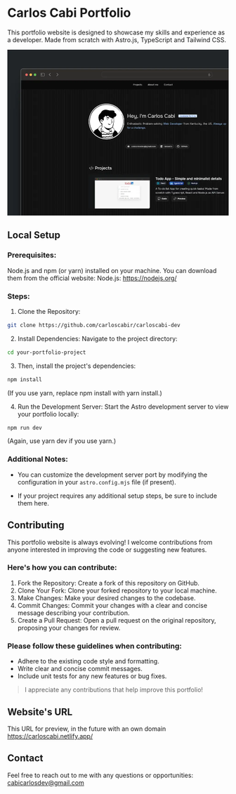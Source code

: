 # Carlos Cabi Portfolio
This portfolio website is designed to showcase my skills and experience as a developer.
Made from scratch with Astro.js, TypeScript and Tailwind CSS.

<img src="./public/carloscabi-shot.webp" alt="Carlos Cabi Web shot"/>

## Local Setup
### Prerequisites:

Node.js and npm (or yarn) installed on your machine. You can download them from the official website: Node.js: https://nodejs.org/

### Steps:

1. Clone the Repository:

```Bash
git clone https://github.com/carloscabir/carloscabi-dev
```

2.  Install Dependencies:
Navigate to the project directory:

```Bash
cd your-portfolio-project
```
3.  Then, install the project's dependencies:
```Bash
npm install
```
(If you use yarn, replace npm install with yarn install.)

4. Run the Development Server:
Start the Astro development server to view your portfolio locally:
```Bash
npm run dev
```
(Again, use yarn dev if you use yarn.)

### Additional Notes:
- You can customize the development server port by modifying the configuration in your `astro.config.mjs` file (if present).

- If your project requires any additional setup steps, be sure to include them here.


## Contributing

This portfolio website is always evolving! I welcome contributions from anyone interested in improving the code or suggesting new features.

### Here's how you can contribute:

1. Fork the Repository: Create a fork of this repository on GitHub.
2. Clone Your Fork: Clone your forked repository to your local machine.
3. Make Changes: Make your desired changes to the codebase.
4. Commit Changes: Commit your changes with a clear and concise message describing your contribution.
5. Create a Pull Request: Open a pull request on the original repository, proposing your changes for review.

### Please follow these guidelines when contributing:

- Adhere to the existing code style and formatting.
- Write clear and concise commit messages.
- Include unit tests for any new features or bug fixes.

> I appreciate any contributions that help improve this portfolio!

## Website's URL
This URL for preview, in the future with an own domain
https://carloscabi.netlify.app/

## Contact
Feel free to reach out to me with any questions or opportunities: cabicarlosdev@gmail.com